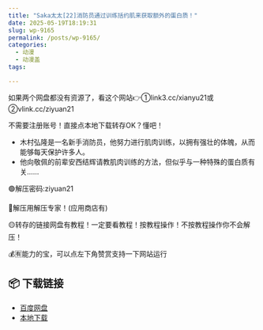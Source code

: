 ```yaml
---
title: "Saka太太[22]消防员通过训练括约肌来获取额外的蛋白质！"
date: 2025-05-19T18:19:31
slug: wp-9165
permalink: /posts/wp-9165/
categories:
  - 动漫
  - 动漫盖
tags:

---
```


如果两个网盘都没有资源了，看这个网站👉①link3.cc/xianyu21或②vlink.cc/ziyuan21

不需要注册账号！直接点本地下载转存OK？懂吧！

*   木村弘隆是一名新手消防员，他努力进行肌肉训练，以拥有强壮的体魄，从而能够每天保护许多人。
*   他向敬佩的前辈安西结辉请教肌肉训练的方法，但似乎与一种特殊的蛋白质有关……

🟢解压密码:ziyuan21

🔵解压用解压专家！(应用商店有)

🟡转存的链接网盘有教程！一定要看教程！按教程操作！不按教程操作你不会解压！

💰🈶能力的宝，可以点左下角赞赏支持一下网站运行

## 📦 下载链接
- [百度网盘](https://blziyuan21.com/pay-download/9165?key=754e19f125&down_id=0)
- [本地下载](https://blziyuan21.com/pay-download/9165?key=754e19f125&down_id=1)

